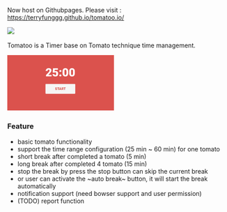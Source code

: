 Now host on Githubpages. Please visit : https://terryfunggg.github.io/tomatoo.io/

<img src="https://travis-ci.com/TerryFunggg/tomatoo.io.svg?branch=main"/>

Tomatoo is a Timer base on Tomato technique time management.

<img style="zoom:30%" src="screenshot.png"/>

### Feature

- basic tomato functionality
- support the time range configuration (25 min ~ 60 min) for one tomato
- short break after completed a tomato (5 min)
- long break after completed 4 tomato (15 min)
- stop the break by press the stop button can skip the current break
- or user can activate the ~auto break~ button, it will start the break automatically
- notification support (need bowser support and user permission)
- (TODO) report function

